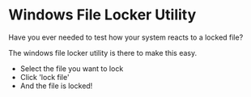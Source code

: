 Windows File Locker Utility
===========================

Have you ever needed to test how your system reacts to a locked file?  

The windows file locker utility is there to make this easy. 
- Select the file you want to lock  
- Click 'lock file'
- And the file is locked!
